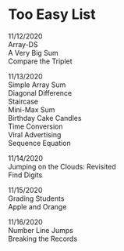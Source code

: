 # Too Easy List  

11/12/2020  
Array-DS  
A Very Big Sum  
Compare the Triplet  

11/13/2020  
Simple Array Sum  
Diagonal Difference  
Staircase  
Mini-Max Sum  
Birthday Cake Candles  
Time Conversion  
Viral Advertising  
Sequence Equation  
  
11/14/2020  
Jumping on the Clouds: Revisited  
Find Digits  
  
11/15/2020  
Grading Students  
Apple and Orange  

11/16/2020  
Number Line Jumps  
Breaking the Records  
